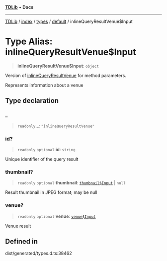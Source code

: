 [**TDLib**](../../../../../../README.md) • **Docs**

***

[TDLib](../../../../../../modules.md) / [index](../../../../../README.md) / [types](../../../README.md) / [default](../README.md) / inlineQueryResultVenue$Input

# Type Alias: inlineQueryResultVenue$Input

> **inlineQueryResultVenue$Input**: `object`

Version of [inlineQueryResultVenue](inlineQueryResultVenue.md) for method parameters.

Represents information about a venue

## Type declaration

### \_

> `readonly` **\_**: `"inlineQueryResultVenue"`

### id?

> `readonly` `optional` **id**: `string`

Unique identifier of the query result

### thumbnail?

> `readonly` `optional` **thumbnail**: [`thumbnail$Input`](thumbnail$Input-1.md) \| `null`

Result thumbnail in JPEG format; may be null

### venue?

> `readonly` `optional` **venue**: [`venue$Input`](venue$Input-1.md)

Venue result

## Defined in

dist/generated/types.d.ts:38462
